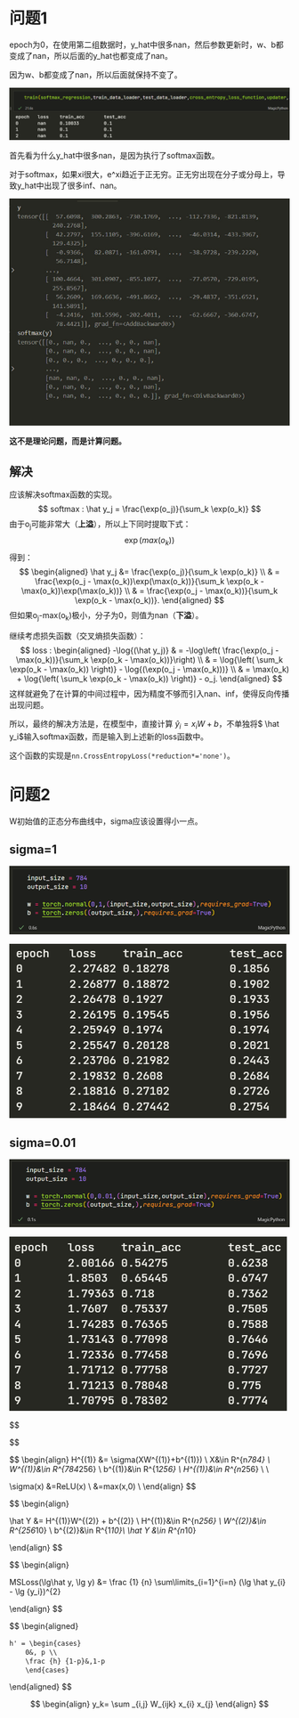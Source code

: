 # 问题1

epoch为0，在使用第二组数据时，y_hat中很多nan，然后参数更新时，w、b都变成了nan，所以后面的y_hat也都变成了nan。

因为w、b都变成了nan，所以后面就保持不变了。

![image-20221028201338980](https://raw.githubusercontent.com/whr819987540/pic/main/image-20221028201338980.png)

首先看为什么y_hat中很多nan，是因为执行了softmax函数。

对于softmax，如果xi很大，e^xi趋近于正无穷。正无穷出现在分子或分母上，导致y_hat中出现了很多inf、nan。

![image-20221028201435129](https://raw.githubusercontent.com/whr819987540/pic/main/image-20221028201435129.png)

**这不是理论问题，而是计算问题。**

## 解决

应该解决softmax函数的实现。
$$
softmax : \hat y_j = \frac{\exp(o_j)}{\sum_k \exp(o_k)}
$$
由于o<sub>j</sub>可能非常大（**上溢**），所以上下同时提取下式：
$$
\exp(max(o_k))
$$
得到：
$$
\begin{aligned}
\hat y_j &= \frac{\exp(o_j)}{\sum_k \exp(o_k)} \\
& =  \frac{\exp(o_j - \max(o_k))\exp(\max(o_k))}{\sum_k \exp(o_k - \max(o_k))\exp(\max(o_k))} \\
& = \frac{\exp(o_j - \max(o_k))}{\sum_k \exp(o_k - \max(o_k))}.
\end{aligned}
$$
但如果o<sub>j</sub>-max(o<sub>k</sub>)极小，分子为0，则值为nan（**下溢**）。

继续考虑损失函数（交叉熵损失函数）：
$$
loss : 
\begin{aligned}
-\log{(\hat y_j)} & = -\log\left( \frac{\exp(o_j - \max(o_k))}{\sum_k \exp(o_k - \max(o_k))}\right) \\
& = \log{\left( \sum_k \exp(o_k - \max(o_k)) \right)} - \log{(\exp(o_j - \max(o_k)))} \\
& = \max(o_k) + \log{\left( \sum_k \exp(o_k - \max(o_k)) \right)} - o_j.
\end{aligned}
$$
这样就避免了在计算的中间过程中，因为精度不够而引入nan、inf，使得反向传播出现问题。

所以，最终的解决方法是，在模型中，直接计算 $\hat y_i = x_iW + b$，不单独将$ \hat y_i$输入softmax函数，而是输入到上述新的loss函数中。

这个函数的实现是`nn.CrossEntropyLoss(*reduction*='none')`。

# 问题2

W初始值的正态分布曲线中，sigma应该设置得小一点。

## sigma=1

![image-20221028200954382](https://raw.githubusercontent.com/whr819987540/pic/main/image-20221028200954382.png)



![image-20221028201257749](https://raw.githubusercontent.com/whr819987540/pic/main/image-20221028201257749.png)

## sigma=0.01

![image-20221028200903406](https://raw.githubusercontent.com/whr819987540/pic/main/image-20221028200903406.png)



![image-20221028200838612](https://raw.githubusercontent.com/whr819987540/pic/main/image-20221028200838612.png)





$$

$$



$$
\begin{align}
  H^{(1)} &= \sigma(XW^{(1)}+b^{(1)}) \\
  X&\in R^{n*784} \\
  W^{(1)}&\in R^{784*256} \\
  b^{(1)}&\in R^{1*256} \\
  H^{(1)}&\in R^{n*256} \\
  \\
  
  \sigma(x) &=ReLU(x) \\
  			&=max(x,0) \\
\end{align}
$$

$$
\begin{align}
  
  \hat Y &= H^{(1)}W^{(2)} + b^{(2)} \\
  H^{(1)}&\in R^{n*256} \\
  W^{(2)}&\in R^{256*10} \\
  b^{(2)}&\in R^{1*10}\\
  \hat Y &\in R^{n*10}
  
  \end{align}
$$

$$
\begin{align}

MSLoss(\lg\hat y, \lg y) &= \frac {1} {n} \sum\limits_{i=1}^{i=n} (\lg \hat y_{i} - \lg {y_i})^{2}

\end{align}
$$







$$
\begin{aligned}

	h' = \begin{cases}
		0&, p \\
		\frac {h} {1-p}&,1-p
		\end{cases}

\end{aligned}
$$

$$
\begin{align}
y_k= \sum _{i,j} W_{ijk} x_{i} x_{j}
\end{align}
$$




